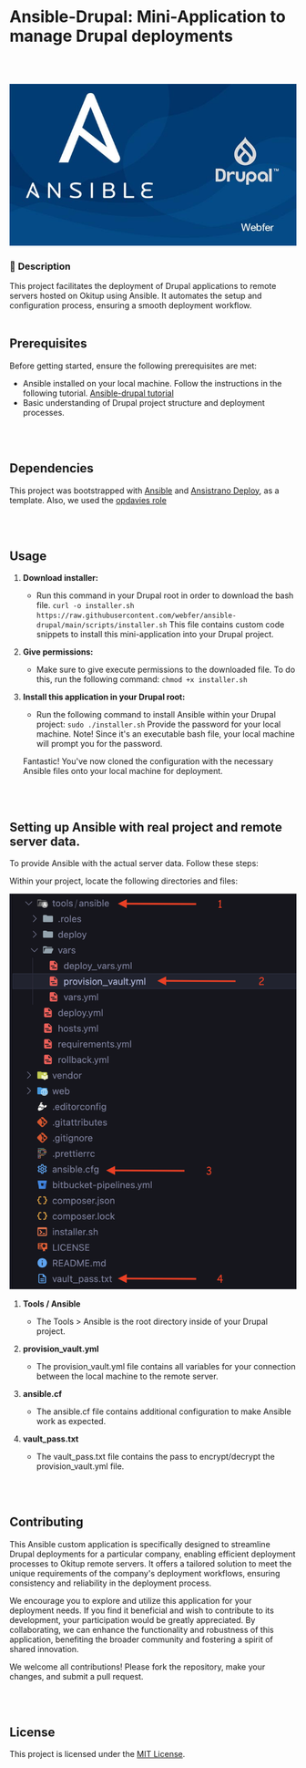 # Ansible-Drupal: Mini-Application to manage Drupal deployments

<br>
<br>
<p align="center">

<img src="tools/assets/images/cover.jpg" width="650">

</p>

### 🚧 **Description**

This project facilitates the deployment of Drupal applications to remote servers hosted on Okitup using Ansible. It automates the setup and configuration process, ensuring a smooth deployment workflow.
<br>
<br>

## Prerequisites

Before getting started, ensure the following prerequisites are met:

- Ansible installed on your local machine. Follow the instructions in the following tutorial. [Ansible-drupal tutorial](https://intranet.tothomweb.com/node/342)
- Basic understanding of Drupal project structure and deployment processes.

<br>
<br>

## Dependencies

This project was bootstrapped with [Ansible](https://docs.ansible.com/ansible/latest/index.html) and [Ansistrano Deploy](https://github.com/ansistrano/deploy), as a template. Also, we used the [opdavies role](https://github.com/opdavies/ansible-role-drupal-settings)

<br>
<br>

## Usage

1. **Download installer:**

   - Run this command in your Drupal root in order to download the bash file.
     `curl -o installer.sh https://raw.githubusercontent.com/webfer/ansible-drupal/main/scripts/installer.sh`
     This file contains custom code snippets to install this mini-application into your Drupal project.

2. **Give permissions:**

   - Make sure to give execute permissions to the downloaded file. To do this, run the following command:
     `chmod +x installer.sh`

3. **Install this application in your Drupal root:**

   - Run the following command to install Ansible within your Drupal project:
     `sudo ./installer.sh`
     Provide the password for your local machine.
     Note! Since it's an executable bash file, your local machine will prompt you for the password.

   Fantastic! You've now cloned the configuration with the necessary Ansible files onto your local machine for deployment.

<br>
<br>

## Setting up Ansible with real project and remote server data.

To provide Ansible with the actual server data. Follow these steps:

Within your project, locate the following directories and files:

<img src="tools/assets/images/ansible-structure.png" width="650">

1. **Tools / Ansible**

   - The Tools > Ansible is the root directory inside of your Drupal project.

2. **provision_vault.yml**

   - The provision_vault.yml file contains all variables for your connection between the local machine to the remote server.

3. **ansible.cf**

   - The ansible.cf file contains additional configuration to make Ansible work as expected.

4. **vault_pass.txt**
   - The vault_pass.txt file contains the pass to encrypt/decrypt the provision_vault.yml file.

<br>
<br>

## Contributing

This Ansible custom application is specifically designed to streamline Drupal deployments for a particular company, enabling efficient deployment processes to Okitup remote servers. It offers a tailored solution to meet the unique requirements of the company's deployment workflows, ensuring consistency and reliability in the deployment process.

We encourage you to explore and utilize this application for your deployment needs. If you find it beneficial and wish to contribute to its development, your participation would be greatly appreciated. By collaborating, we can enhance the functionality and robustness of this application, benefiting the broader community and fostering a spirit of shared innovation.

We welcome all contributions! Please fork the repository, make your changes, and submit a pull request.

<br>
<br>

## License

This project is licensed under the [MIT License](https://mit-license.org/).
